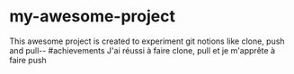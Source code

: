 # my-awesome-project
This awesome project is created to experiment git notions like clone, push and pull--
#achievements
J'ai réussi à faire clone, pull et je m'apprête à faire push

